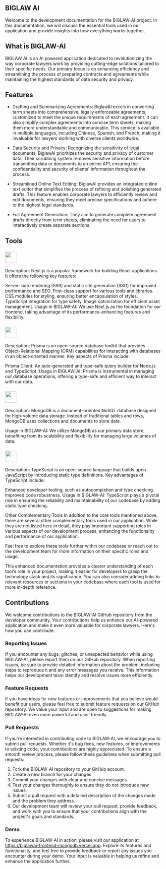## BIGLAW AI

Welcome to the development documentation for the BIGLAW-AI project. In this documentation, we will discuss the essential tools used in our application and provide insights into how everything works together.

## What is BIGLAW-AI
BIGLAW AI is an AI powered application dedicated to revolutionizing the way corporate lawyers work by providing cutting-edge solutions tailored to their specific needs. Our primary focus is on enhancing efficiency and streamlining the process of preparing contracts and agreements while maintaining the highest standards of data security and privacy.

## Features
- Drafting and Summarizing Agreements: BiglawAI excels in converting term sheets into comprehensive, legally enforceable agreements, customized to meet the unique requirements of each agreement. It can also simplify complex agreements into concise term sheets, making them more understandable and communicable. This service is available in multiple languages, including Chinese, Spanish, and French, making it invaluable for lawyers working with diverse clients worldwide.
  
- Data Security and Privacy: Recognizing the sensitivity of legal documents, BiglawAI prioritizes the security and privacy of customer data. Their scrubbing system removes sensitive information before transmitting data or documents to an online API, ensuring the confidentiality and security of clients' information throughout the process.

- Streamlined Online Text Editing: BiglawAI provides an integrated online text editor that simplifies the process of refining and polishing generated drafts. This feature enables corporate lawyers to efficiently review and edit documents, ensuring they meet precise specifications and adhere to the highest legal standards.

- Full Agreement Generation: They aim to generate complete agreement drafts directly from term sheets, eliminating the need for users to interactively create separate sections.


## Tools
### <img src="https://github.com/Abdulhamid97Mousa/biglawai_frontend_mongodb/assets/80536675/c7788dcb-1587-49e9-8fa3-3e612201edea" width="36" height="36">

Description: Next.js is a popular framework for building React applications. It offers the following key features:

Server-side rendering (SSR) and static site generation (SSG) for improved performance and SEO.
First-class support for various tools and libraries.
CSS modules for styling, ensuring better encapsulation of styles.
TypeScript integration for type safety.
Image optimization for efficient asset management.
Usage in BIGLAW-AI: We use Next.js as the foundation for our frontend, taking advantage of its performance-enhancing features and flexibility.

###  <img src="https://github.com/Abdulhamid97Mousa/biglawai_frontend_mongodb/assets/80536675/d49e9ccc-f3b2-43b4-9afa-cdc1d1be8e96" width="36" height="36">

Description: Prisma is an open-source database toolkit that provides Object-Relational Mapping (ORM) capabilities for interacting with databases in an object-oriented manner. Key aspects of Prisma include:

Prisma Client: An auto-generated and type-safe query builder for Node.js and TypeScript.
Usage in BIGLAW-AI: Prisma is instrumental in managing our database operations, offering a type-safe and efficient way to interact with our data.

###  <img src="https://github.com/Abdulhamid97Mousa/biglawai_frontend_mongodb/assets/80536675/01c55ec9-95c8-44e0-8d51-1d7461a19e2d" width="36" height="36">

Description: MongoDB is a document-oriented NoSQL database designed for high-volume data storage. Instead of traditional tables and rows, MongoDB uses collections and documents to store data.

Usage in BIGLAW-AI: We utilize MongoDB as our primary data store, benefiting from its scalability and flexibility for managing large volumes of data.

###  <img src="https://github.com/Abdulhamid97Mousa/biglawai_frontend_mongodb/assets/80536675/b255bb0a-17fd-4346-9b19-d004a2d7abb4" width="36" height="36">

Description: TypeScript is an open-source language that builds upon JavaScript by introducing static type definitions. Key advantages of TypeScript include:

Enhanced developer tooling, such as autocompletion and type checking.
Improved code robustness.
Usage in BIGLAW-AI: TypeScript plays a pivotal role in ensuring the reliability and maintainability of our codebase by adding static type checking.

Other Complementary Tools
In addition to the core tools mentioned above, there are several other complementary tools used in our application. While they are not listed here in detail, they play important supporting roles in various aspects of our development process, enhancing the functionality and performance of our application.

Feel free to explore these tools further within our codebase or reach out to the development team for more information on their specific roles and usage.

This enhanced documentation provides a clearer understanding of each tool's role in your project, making it easier for developers to grasp the technology stack and its significance. You can also consider adding links to relevant resources or sections in your codebase where each tool is used for more in-depth reference.

## Contributions
We welcome contributions to the BIGLAW-AI GitHub repository from the developer community. Your contributions help us enhance our AI-powered application and make it even more valuable for corporate lawyers. Here's how you can contribute:

### Reporting Issues
If you encounter any bugs, glitches, or unexpected behavior while using BIGLAW-AI, please report them on our GitHub repository. When reporting issues, be sure to provide detailed information about the problem, including steps to reproduce it and any error messages you receive. This information helps our development team identify and resolve issues more efficiently.

### Feature Requests
If you have ideas for new features or improvements that you believe would benefit our users, please feel free to submit feature requests on our GitHub repository. We value your input and are open to suggestions for making BIGLAW-AI even more powerful and user-friendly.

### Pull Requests
If you're interested in contributing code to BIGLAW-AI, we encourage you to submit pull requests. Whether it's bug fixes, new features, or improvements to existing code, your contributions are highly appreciated. To ensure a smooth review process, please follow these guidelines when submitting pull requests:

1. Fork the BIGLAW-AI repository to your GitHub account.
2. Create a new branch for your changes.
3. Commit your changes with clear and concise messages.
4. Test your changes thoroughly to ensure they do not introduce new issues.
5. Submit a pull request with a detailed description of the changes made and the problem they address.
6. Our development team will review your pull request, provide feedback, and work with you to ensure that your contributions align with the project's goals and standards.

### Demo
To experience BIGLAW-AI in action, please visit our application at https://biglawai-frontend-mongodb.vercel.app. Explore its features and functionality, and feel free to provide feedback or report any issues you encounter during your demo. Your input is valuable in helping us refine and enhance the application further.


